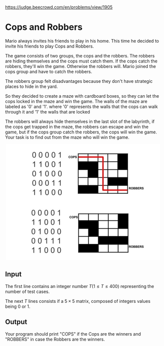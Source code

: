 https://judge.beecrowd.com/en/problems/view/1905

# Cops and Robbers

Mario always invites his friends to play in his home. This time he decided to
invite his friends to play Cops and Robbers.

The game consists of two groups, the cops and the robbers. The robbers are
hiding themselves and the cops must catch them. If the cops catch the robbers,
they'll win the game. Otherwise the robbers will. Mario joined the cops group
and have to catch the robbers.

The robbers group felt disadvantages because they don't have strategic places to
hide in the yard.

So they decided to create a maze with cardboard boxes, so they can let the cops
locked in the maze and win the game. The walls of the maze are labeled as '0'
and '1'. where '0' represents the walls that the cops can walk through it and
'1' the walls that are locked

The robbers will always hide themselves in the last slot of the labyrinth, if
the cops get trapped in the maze, the robbers can escape and win the game, but
if the cops group catch the robbers, the cops will win the game. Your task is to
find out from the maze who will win the game.

<center><img src="imgs/policia.jpg"></center>

## Input

The first line contains an integer number $T (1 \leq T \leq 400)$ representing
the number of test cases.

The next $T$ lines consists if a $5 \times 5$ matrix, composed of integers
values being 0 or 1.

## Output

Your program should print "COPS" if the Cops are the winners and "ROBBERS" in
case the Robbers are the winners.
